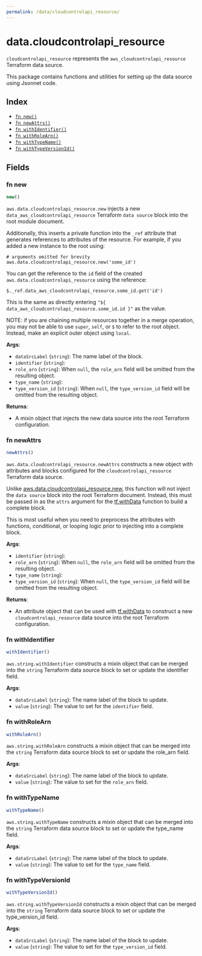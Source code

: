 ```yaml
---
permalink: /data/cloudcontrolapi_resource/
---
```


# data.cloudcontrolapi_resource

`cloudcontrolapi_resource` represents the `aws_cloudcontrolapi_resource` Terraform data source.



This package contains functions and utilities for setting up the data source using Jsonnet code.


## Index

* [`fn new()`](#fn-new)
* [`fn newAttrs()`](#fn-newattrs)
* [`fn withIdentifier()`](#fn-withidentifier)
* [`fn withRoleArn()`](#fn-withrolearn)
* [`fn withTypeName()`](#fn-withtypename)
* [`fn withTypeVersionId()`](#fn-withtypeversionid)

## Fields

### fn new

```ts
new()
```


`aws.data.cloudcontrolapi_resource.new` injects a new `data_aws_cloudcontrolapi_resource` Terraform `data source`
block into the root module document.

Additionally, this inserts a private function into the `_ref` attribute that generates references to attributes of the
resource. For example, if you added a new instance to the root using:

    # arguments omitted for brevity
    aws.data.cloudcontrolapi_resource.new('some_id')

You can get the reference to the `id` field of the created `aws.data.cloudcontrolapi_resource` using the reference:

    $._ref.data_aws_cloudcontrolapi_resource.some_id.get('id')

This is the same as directly entering `"${ data_aws_cloudcontrolapi_resource.some_id.id }"` as the value.

NOTE: if you are chaining multiple resources together in a merge operation, you may not be able to use `super`, `self`,
or `$` to refer to the root object. Instead, make an explicit outer object using `local`.

**Args**:
  - `dataSrcLabel` (`string`): The name label of the block.
  - `identifier` (`string`): 
  - `role_arn` (`string`):  When `null`, the `role_arn` field will be omitted from the resulting object.
  - `type_name` (`string`): 
  - `type_version_id` (`string`):  When `null`, the `type_version_id` field will be omitted from the resulting object.

**Returns**:
- A mixin object that injects the new data source into the root Terraform configuration.


### fn newAttrs

```ts
newAttrs()
```


`aws.data.cloudcontrolapi_resource.newAttrs` constructs a new object with attributes and blocks configured for the `cloudcontrolapi_resource`
Terraform data source.

Unlike [aws.data.cloudcontrolapi_resource.new](#fn-cloudcontrolapiresourcenew), this function will not inject the `data source`
block into the root Terraform document. Instead, this must be passed in as the `attrs` argument for the
[tf.withData](https://github.com/tf-libsonnet/core/tree/main/docs#fn-withdata) function to build a complete block.

This is most useful when you need to preprocess the attributes with functions, conditional, or looping logic prior to
injecting into a complete block.

**Args**:
  - `identifier` (`string`): 
  - `role_arn` (`string`):  When `null`, the `role_arn` field will be omitted from the resulting object.
  - `type_name` (`string`): 
  - `type_version_id` (`string`):  When `null`, the `type_version_id` field will be omitted from the resulting object.

**Returns**:
  - An attribute object that can be used with [tf.withData](https://github.com/tf-libsonnet/core/tree/main/docs#fn-withdata) to construct a new `cloudcontrolapi_resource` data source into the root Terraform configuration.


### fn withIdentifier

```ts
withIdentifier()
```

`aws.string.withIdentifier` constructs a mixin object that can be merged into the `string`
Terraform data source block to set or update the identifier field.



**Args**:
  - `dataSrcLabel` (`string`): The name label of the block to update.
  - `value` (`string`): The value to set for the `identifier` field.


### fn withRoleArn

```ts
withRoleArn()
```

`aws.string.withRoleArn` constructs a mixin object that can be merged into the `string`
Terraform data source block to set or update the role_arn field.



**Args**:
  - `dataSrcLabel` (`string`): The name label of the block to update.
  - `value` (`string`): The value to set for the `role_arn` field.


### fn withTypeName

```ts
withTypeName()
```

`aws.string.withTypeName` constructs a mixin object that can be merged into the `string`
Terraform data source block to set or update the type_name field.



**Args**:
  - `dataSrcLabel` (`string`): The name label of the block to update.
  - `value` (`string`): The value to set for the `type_name` field.


### fn withTypeVersionId

```ts
withTypeVersionId()
```

`aws.string.withTypeVersionId` constructs a mixin object that can be merged into the `string`
Terraform data source block to set or update the type_version_id field.



**Args**:
  - `dataSrcLabel` (`string`): The name label of the block to update.
  - `value` (`string`): The value to set for the `type_version_id` field.
